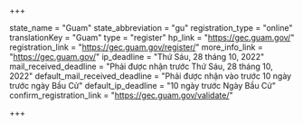 +++

state_name = "Guam"
state_abbreviation = "gu"
registration_type = "online"
translationKey = "Guam"
type = "register"
hp_link = "https://gec.guam.gov/"
registration_link = "https://gec.guam.gov/register/"
more_info_link = "https://gec.guam.gov/"
ip_deadline = "Thứ Sáu, 28 tháng 10, 2022"
mail_received_deadline = "Phải được nhận trước Thứ Sáu, 28 tháng 10, 2022"
default_mail_received_deadline = "Phải được nhận vào trước 10 ngày trước ngày Bầu Cử"
default_ip_deadline = "10 ngày trước Ngày Bầu Cử"
confirm_registration_link = "https://gec.guam.gov/validate/"

+++